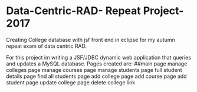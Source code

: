 # Data-Centric-RAD- Repeat Project-2017
Creating College database with jsf front end in eclipse for my autumn repeat exam of data centric RAD.

For this project im writing a JSF/JDBC dynamic web application that queries and updates a MySQL database.
Pages created are:
##main page
manage colleges page
manage courses page
manage students page
full student details page
find all students page
add college page
add course page
add student page
update college page
delete college link

